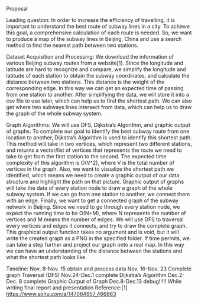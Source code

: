 Proposal

Leading question: 
In order to increase the efficiency of travelling, it is important to understand the best route of subway lines in a city. To achieve this goal, a comprehensive calculation of each route is needed. So, we want to produce a map of the subway lines in Beijing, China and use a search method to find the nearest path between two stations. 

Dataset Acquisition and Processing: 
We download the information of various Beijing subway routes from a website[1]. Since the longitude and latitude are hard to recognize and compare, we simplify the longitude and latitude of each station to obtain the subway coordinates, and calculate the distance between two stations. This distance is the weight of the corresponding edge. In this way we can get an expected time of passing from one station to another. After simplifying the data, we will store it into a csv file to use later, which can help us to find the shortest path. We can also get where two subways lines intersect from data, which can help us to draw the graph of the whole subway system. 

Graph Algorithms: 
We will use DFS, Dijkstra’s Algorithm, and graphic output of graphs. To complete our goal to identify the best subway route from one location to another, Dijkstra’s Algorithm is used to identify this shortest path. This method will take in two vertices, which represent two different stations, and returns a vector/list of vertices that represents the route we need to take to get from the first station to the second. The expected time complexity of this algorithm is O(V^2), where V is the total number of vertices in the graph.
Also, we want to visualize the shortest path we identified, which means we need to create a graphic output of our data structure and highlight the path on that picture.
Graphic output of graphs will take the data of every station node to draw a graph of the whole subway system. If we can go from one station to another, we connect them with an edge. Finally, we want to get a connected graph of the subway network in Beijing. Since we need to go through every station node, we expect the running time to be O(N+M), where N represents the number of vertices and M means the number of edges. We will use DFS to traversal every vertices and edges it connects, and try to draw the complete graph. This graphical output function takes no argument and is void, but it will write the created graph as a PNG in the specified folder. If time permits, we can take a step further and project our graph onto a real map. In this way we can have an understanding of the distance between the stations and what the shortest path looks like.

Timeline: 
Nov. 8-Nov. 15 obtain and process data
Nov. 16-Nov. 23 Complete graph Traversal (DFS)
Nov.24-Dec.1 complete Dijkstra’s Algorithm
Dec.2-Dec. 8 complete Graphic Output of Graph
Dec.8-Dec.13 debug!!!!! While writing final report and presentation
Reference:[1] https://www.sohu.com/a/147064957_466863
